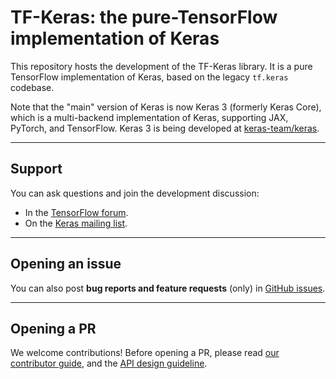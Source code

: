 # TF-Keras: the pure-TensorFlow implementation of Keras

This repository hosts the development of the TF-Keras library. It is a pure
TensorFlow implementation of Keras, based on the legacy `tf.keras` codebase.

Note that the "main" version of Keras is now Keras 3 (formerly Keras Core),
which is a multi-backend implementation of Keras, supporting JAX,
PyTorch, and TensorFlow. Keras 3 is being developed at
[keras-team/keras](https://github.com/keras-team/keras).

---
## Support

You can ask questions and join the development discussion:

- In the [TensorFlow forum](https://discuss.tensorflow.org/).
- On the [Keras mailing list](https://groups.google.com/forum/#!forum/keras-users).

---

## Opening an issue

You can also post **bug reports and feature requests** (only)
in [GitHub issues](https://github.com/keras-team/tf-keras/issues).


---

## Opening a PR

We welcome contributions! Before opening a PR, please read
[our contributor guide](https://github.com/keras-team/tf-keras/blob/master/CONTRIBUTING.md),
and the [API design guideline](https://github.com/keras-team/governance/blob/master/keras_api_design_guidelines.md).
